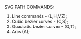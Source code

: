 SVG PATH COMMANDS:

1. Line commands - (L,H,V,Z);
2. Cubic bezier curves - (C,S);
3. Quadratic bezier curves - (Q,T);
4. Arcs (A);

